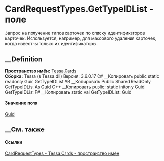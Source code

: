 # CardRequestTypes.GetTypeIDList - поле
Запрос на получение типов карточек по списку идентификаторов карточек.
Используется, например, для массового удаления карточек, когда известны только
их идентификаторы.
## __Definition
 **Пространство имён:** [Tessa.Cards](N_Tessa_Cards.htm)  
 **Сборка:** Tessa (в Tessa.dll) Версия: 3.6.0.17
C# __Копировать
     public static readonly Guid GetTypeIDList
VB __Копировать
     Public Shared ReadOnly GetTypeIDList As Guid
C++ __Копировать
     public:
    static initonly Guid GetTypeIDList
F# __Копировать
     static val GetTypeIDList: Guid
#### Значение поля
[Guid](https://learn.microsoft.com/dotnet/api/system.guid)
##  __См. также
#### Ссылки
[CardRequestTypes - ](T_Tessa_Cards_CardRequestTypes.htm)
[Tessa.Cards - пространство имён](N_Tessa_Cards.htm)
